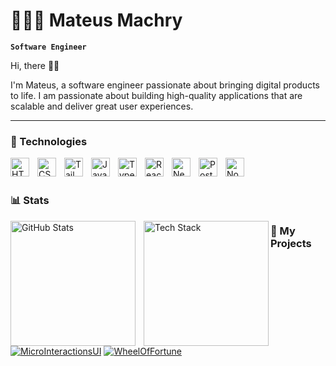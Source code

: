 # 👩🏻‍💻 Mateus Machry

**`Software Engineer`**

Hi, there 🙋‍♂️

I'm Mateus, a software engineer passionate about bringing digital products to life. I am passionate about building high-quality applications that are scalable and deliver great user experiences.

---

### 🤖 Technologies

<img 
    align="left" 
    alt="HTML"
    title="HTML" 
    width="30px" 
    style="padding-right: 10px;" 
    src="https://cdn.jsdelivr.net/gh/devicons/devicon@latest/icons/html5/html5-original.svg" 
/>
<img 
    align="left" 
    alt="CSS" 
    title="CSS"
    width="30px" 
    style="padding-right: 10px;" 
    src="https://cdn.jsdelivr.net/gh/devicons/devicon@latest/icons/css3/css3-original.svg" 
/>
<img 
    align="left" 
    alt="Tailwind" 
    title="Tailwind"
    width="30px" 
    style="padding-right: 10px;" 
    src="https://cdn.jsdelivr.net/gh/devicons/devicon@latest/icons/tailwindcss/tailwindcss-original.svg" 
/>
<img 
    align="left" 
    alt="JavaScript" 
    title="JavaScript"
    width="30px" 
    style="padding-right: 10px;" 
    src="https://cdn.jsdelivr.net/gh/devicons/devicon@latest/icons/javascript/javascript-original.svg" 
/>
<img 
    align="left" 
    alt="TypeScript"
    title="TypeScript" 
    width="30px" 
    style="padding-right: 10px;" 
    src="https://cdn.jsdelivr.net/gh/devicons/devicon@latest/icons/typescript/typescript-original.svg" 
/>
<img 
    align="left" 
    alt="React"
    title="React" 
    width="30px" 
    style="padding-right: 10px;" 
    src="https://cdn.jsdelivr.net/gh/devicons/devicon@latest/icons/react/react-original.svg" 
/>
<img 
    align="left" 
    alt="Next.js" 
    title="Next.js"
    width="30px" 
    style="padding-right: 10px;" 
    src="https://cdn.jsdelivr.net/gh/devicons/devicon@latest/icons/nextjs/nextjs-original.svg" 
/>
<img 
    align="left" 
    alt="Postgresql" 
    title="SQL"
    width="30px" 
    style="padding-right: 10px;" 
    src="[https://cdn.jsdelivr.net/gh/devicons/devicon@latest/icons/php/php-original.svg](https://cdn.jsdelivr.net/gh/devicons/devicon@latest/icons/postgresql/postgresql-original.svg)"
/>
<img 
    align="left" 
    alt="NodeJs" 
    title="NodeJs"
    width="30px" 
    style="padding-right: 10px;" 
    src="[https://cdn.jsdelivr.net/gh/devicons/devicon@latest/icons/laravel/laravel-original.svg](https://cdn.jsdelivr.net/gh/devicons/devicon@latest/icons/nodejs/nodejs-original.svg)" 
/>

<br/>
<br/>

### 📊 Stats

<p>
  <img 
    align="left" 
    alt="GitHub Stats" 
    height="200" 
    style="padding-right: 10px;" 
    src="https://github-readme-stats.vercel.app/api?username=mateusmachry&show_icons=true&theme=tokyonight&include_all_commits=true" 
  />
  <img 
      align="left" 
      alt="Tech Stack" 
      height="200" 
      src="https://github-readme-stats.vercel.app/api/top-langs/?username=mateusmachry&theme=tokyonight&layout=compact&custom_title=Tecnologias&langs_count=9" 
  />
</p>

### 🔭 My Projects

[![MicroInteractionsUI](https://github-readme-stats.vercel.app/api/pin/?username=mateusmachry&repo=microinteractionsui)](https://github.com/mateusmachry/microinteractionsui)
[![WheelOfFortune](https://github-readme-stats.vercel.app/api/pin/?username=mateusmachry&repo=react-wheel-of-fortune)](https://github.com/mateusmachry/react-wheel-of-fortune)
